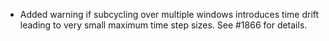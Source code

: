 - Added warning if subcycling over multiple windows introduces time drift leading to very small maximum time step sizes. See #1866 for details.
